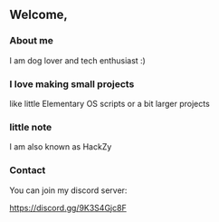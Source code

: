 ## Welcome,


### About me
I am dog lover and tech enthusiast :)


### I love making small projects
like little Elementary OS scripts or a bit larger projects


### little note
I am also known as HackZy

### Contact

You can join my discord server:

https://discord.gg/9K3S4Gjc8F
